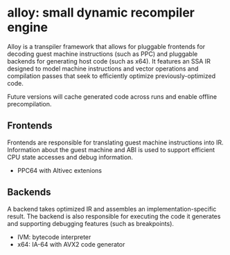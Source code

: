alloy: small dynamic recompiler engine
===

Alloy is a transpiler framework that allows for pluggable frontends for decoding
guest machine instructions (such as PPC) and pluggable backends for generating
host code (such as x64). It features an SSA IR designed to model machine
instructions and vector operations and compilation passes that seek to efficiently
optimize previously-optimized code.

Future versions will cache generated code across runs and enable offline
precompilation.

Frontends
---

Frontends are responsible for translating guest machine instructions into IR.
Information about the guest machine and ABI is used to support efficient CPU
state accesses and debug information.

* PPC64 with Altivec extenions

Backends
---

A backend takes optimized IR and assembles an implementation-specific result.
The backend is also responsible for executing the code it generates and supporting
debugging features (such as breakpoints).

* IVM: bytecode interpreter
* x64: IA-64 with AVX2 code generator
